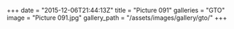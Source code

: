 +++
date = "2015-12-06T21:44:13Z"
title = "Picture 091"
galleries = "GTO"
image = "Picture 091.jpg"
gallery_path = "/assets/images/gallery/gto/"
+++
